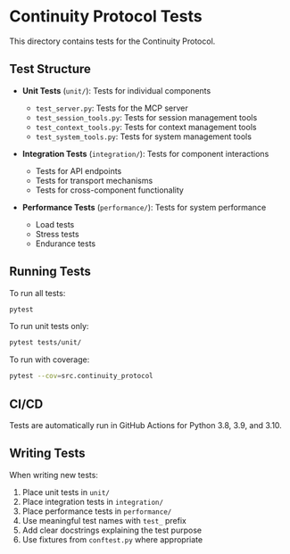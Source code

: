 # Continuity Protocol Tests

This directory contains tests for the Continuity Protocol.

## Test Structure

- **Unit Tests** (`unit/`): Tests for individual components
  - `test_server.py`: Tests for the MCP server
  - `test_session_tools.py`: Tests for session management tools
  - `test_context_tools.py`: Tests for context management tools
  - `test_system_tools.py`: Tests for system management tools

- **Integration Tests** (`integration/`): Tests for component interactions
  - Tests for API endpoints
  - Tests for transport mechanisms
  - Tests for cross-component functionality

- **Performance Tests** (`performance/`): Tests for system performance
  - Load tests
  - Stress tests
  - Endurance tests

## Running Tests

To run all tests:

```bash
pytest
```

To run unit tests only:

```bash
pytest tests/unit/
```

To run with coverage:

```bash
pytest --cov=src.continuity_protocol
```

## CI/CD

Tests are automatically run in GitHub Actions for Python 3.8, 3.9, and 3.10.

## Writing Tests

When writing new tests:

1. Place unit tests in `unit/`
2. Place integration tests in `integration/`
3. Place performance tests in `performance/`
4. Use meaningful test names with `test_` prefix
5. Add clear docstrings explaining the test purpose
6. Use fixtures from `conftest.py` where appropriate
